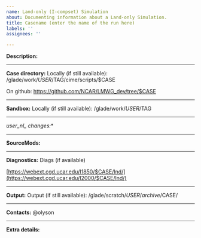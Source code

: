 ```yaml
---
name: Land-only (I-compset) Simulation
about: Documenting information about a Land-only Simulation.
title: Casename (enter the name of the run here)
labels: ''
assignees: ''

---
```


**Description:**

___
**Case directory:**
Locally (if still available):
/glade/work/$USER/$TAG/cime/scripts/$CASE

On github:
https://github.com/NCAR/LMWG_dev/tree/$CASE
___
**Sandbox:**
Locally (if still available):
 /glade/work/$USER/$TAG
 ___
**user_nl_* changes:**

 ___
**SourceMods:**

___
**Diagnostics:**
Diags (if available)

[https://webext.cgd.ucar.edu/I1850/$CASE/lnd/](https://webext.cgd.ucar.edu/I2000/$CASE/lnd/)
___
**Output:**
Output (if still available):
/glade/scratch/$USER/archive/$CASE/
___
**Contacts:**
@olyson
___
**Extra details:**
